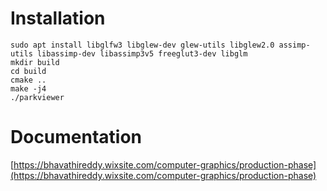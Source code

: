 # Installation

```
sudo apt install libglfw3 libglew-dev glew-utils libglew2.0 assimp-utils libassimp-dev libassimp3v5 freeglut3-dev libglm
mkdir build
cd build
cmake ..
make -j4
./parkviewer
```

# Documentation

[https://bhavathireddy.wixsite.com/computer-graphics/production-phase](https://bhavathireddy.wixsite.com/computer-graphics/production-phase)
